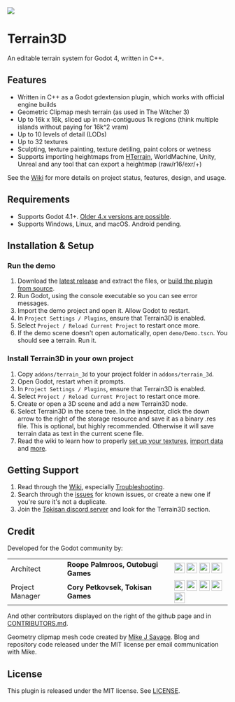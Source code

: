<img src="https://outobugi.com/images/terrain3d.png">

# Terrain3D
An editable terrain system for Godot 4, written in C++.

## Features
* Written in C++ as a Godot gdextension plugin, which works with official engine builds
* Geometric Clipmap mesh terrain (as used in The Witcher 3)
* Up to 16k x 16k, sliced up in non-contiguous 1k regions (think multiple islands without paying for 16k^2 vram)
* Up to 10 levels of detail (LODs)
* Up to 32 textures
* Sculpting, texture painting, texture detiling, paint colors or wetness
* Supports importing heightmaps from [HTerrain](https://github.com/Zylann/godot_heightmap_plugin/), WorldMachine, Unity, Unreal and any tool that can export a heightmap (raw/r16/exr/+)

See the [Wiki](https://github.com/TokisanGames/Terrain3D/wiki) for more details on project status, features, design, and usage.

## Requirements
* Supports Godot 4.1+. [Older 4.x versions are possible](https://github.com/TokisanGames/Terrain3D/wiki/Supporting-Older-Engine-Versions).
* Supports Windows, Linux, and macOS. Android pending.

## Installation & Setup

### Run the demo
1. Download the [latest release](https://github.com/TokisanGames/Terrain3D/releases) and extract the files, or [build the plugin from source](https://github.com/TokisanGames/Terrain3D/wiki/Building-From-Source).
2. Run Godot, using the console executable so you can see error messages.
3. Import the demo project and open it. Allow Godot to restart.
4. In `Project Settings / Plugins`, ensure that Terrain3D is enabled.
5. Select `Project / Reload Current Project` to restart once more.
6. If the demo scene doesn't open automatically, open `demo/Demo.tscn`. You should see a terrain. Run it.

### Install Terrain3D in your own project
1. Copy `addons/terrain_3d` to your project folder in `addons/terrain_3d`.
2. Open Godot, restart when it prompts.
3. In `Project Settings / Plugins`, ensure that Terrain3D is enabled.
4. Select `Project / Reload Current Project` to restart once more.
5. Create or open a 3D scene and add a new Terrain3D node.
6. Select Terrain3D in the scene tree. In the inspector, click the down arrow to the right of the storage resource and save it as a binary .res file. This is optional, but highly recommended. Otherwise it will save terrain data as text in the current scene file.
7. Read the wiki to learn how to properly [set up your textures](https://github.com/TokisanGames/Terrain3D/wiki/Setting-Up-Textures), [import data](https://github.com/TokisanGames/Terrain3D/wiki/Importing-&-Exporting-Data) and [more](https://github.com/TokisanGames/Terrain3D/wiki).

## Getting Support

1. Read through the [Wiki](https://github.com/TokisanGames/Terrain3D/wiki), especially [Troubleshooting](https://github.com/TokisanGames/Terrain3D/wiki/Troubleshooting).
2. Search through the [issues](https://github.com/TokisanGames/Terrain3D/issues) for known issues, or create a new one if you're sure it's not a duplicate.
3. Join the [Tokisan discord server](https://tokisan.com/discord) and look for the Terrain3D section.

## Credit
Developed for the Godot community by:

||||
|--|--|--|
|Architect | **Roope Palmroos, Outobugi Games** | [<img src="https://github.com/dmhendricks/signature-social-icons/blob/master/icons/round-flat-filled/35px/twitter.png?raw=true" width="24"/>](https://twitter.com/outobugi) [<img src="https://github.com/dmhendricks/signature-social-icons/blob/master/icons/round-flat-filled/35px/github.png?raw=true" width="24"/>](https://github.com/outobugi) [<img src="https://github.com/dmhendricks/signature-social-icons/blob/master/icons/round-flat-filled/35px/www.png?raw=true" width="24"/>](https://outobugi.com/) [<img src="https://github.com/dmhendricks/signature-social-icons/blob/master/icons/round-flat-filled/35px/youtube.png?raw=true" width="24"/>](https://www.youtube.com/@outobugi)|
|Project Manager | **Cory Petkovsek, Tokisan Games** | [<img src="https://github.com/dmhendricks/signature-social-icons/blob/master/icons/round-flat-filled/35px/twitter.png?raw=true" width="24"/>](https://twitter.com/TokisanGames) [<img src="https://github.com/dmhendricks/signature-social-icons/blob/master/icons/round-flat-filled/35px/github.png?raw=true" width="24"/>](https://github.com/TokisanGames) [<img src="https://github.com/dmhendricks/signature-social-icons/blob/master/icons/round-flat-filled/35px/www.png?raw=true" width="24"/>](https://tokisan.com/) [<img src="https://github.com/dmhendricks/signature-social-icons/blob/master/icons/round-flat-filled/35px/discord.png?raw=true" width="24"/>](https://tokisan.com/discord) [<img src="https://github.com/dmhendricks/signature-social-icons/blob/master/icons/round-flat-filled/35px/youtube.png?raw=true" width="24"/>](https://www.youtube.com/@TokisanGames)|

And other contributors displayed on the right of the github page and in [CONTRIBUTORS.md](https://github.com/TokisanGames/Terrain3D/blob/main/CONTRIBUTORS.md).

Geometry clipmap mesh code created by [Mike J Savage](https://mikejsavage.co.uk/blog/geometry-clipmaps.html). Blog and repository code released under the MIT license per email communication with Mike.


## License

This plugin is released under the MIT license. See [LICENSE](https://github.com/TokisanGames/Terrain3D/blob/main/LICENSE).
